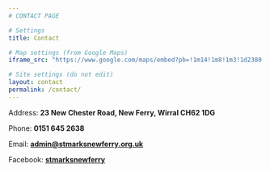 ```yaml
---
# CONTACT PAGE

# Settings
title: Contact

# Map settings (from Google Maps)
iframe_src: "https://www.google.com/maps/embed?pb=!1m14!1m8!1m3!1d2380.9102009705393!2d-2.998313!3d53.362762000000004!3m2!1i1024!2i768!4f13.1!3m3!1m2!1s0x487b2752141a6549%3A0xaf74200d8aed0539!2sSt+Mark&#39;s+New+Ferry!5e0!3m2!1sen!2suk!4v1403791563775"

# Site settings (do not edit)
layout: contact
permalink: /contact/
---
```

Address: **23 New Chester Road, New Ferry, Wirral CH62 1DG**

Phone: **0151 645 2638**

Email: **[admin@stmarksnewferry.org.uk](mailto:admin@stmarksnewferry.org.uk)**

Facebook: **[stmarksnewferry](https://www.facebook.com/stmarksnewferry)**
